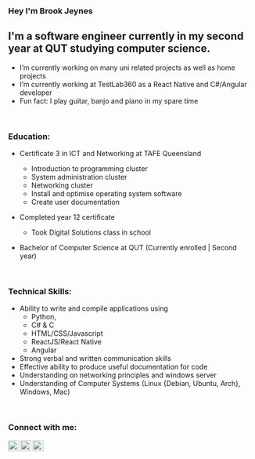 ### Hey I'm Brook Jeynes

## I'm a software engineer currently in my second year at QUT studying computer science.
- I’m currently working on many uni related projects as well as home projects
- I’m currently working at TestLab360 as a React Native and C#/Angular developer
- Fun fact: I play guitar, banjo and piano in my spare time

<br />

### Education:
- Certificate 3 in ICT and Networking at TAFE Queensland
  - Introduction to programming cluster
  - System administration cluster
  - Networking cluster
  - Install and optimise operating system software
  - Create user documentation
  
- Completed year 12 certificate
  - Took Digital Solutions class in school

- Bachelor of Computer Science at QUT (Currently enrolled | Second year)

<br />

### Technical Skills:
- Ability to write and compile applications using 
  - Python, 
  - C# & C
  - HTML/CSS/Javascript
  - ReactJS/React Native
  - Angular
- Strong verbal and written communication skills
- Effective ability to produce useful documentation for code
- Understanding on networking principles and windows server
- Understanding of Computer Systems (Linux {Debian, Ubuntu, Arch}, Windows, Mac)


<br />

### Connect with me:

[<img align="left" alt="brook jeynes | LinkedIn" width="22px" src="https://cdn.jsdelivr.net/npm/simple-icons@v3/icons/linkedin.svg" />][linkedin]
[<img align="left" alt="brook jeynes | Gmail" width="22px" src="https://cdn.jsdelivr.net/npm/simple-icons@v3/icons/gmail.svg" />][email]
[<img align="left" alt="brook_jeynes | Instagram" width="22px" src="https://cdn.jsdelivr.net/npm/simple-icons@v3/icons/instagram.svg" />][instagram]

[linkedin]: https://www.linkedin.com/in/brook-jeynes-64556b210/
[email]: jeynesbrook@gmail.com
[instagram]: https://www.instagram.com/brook_jeynes/
